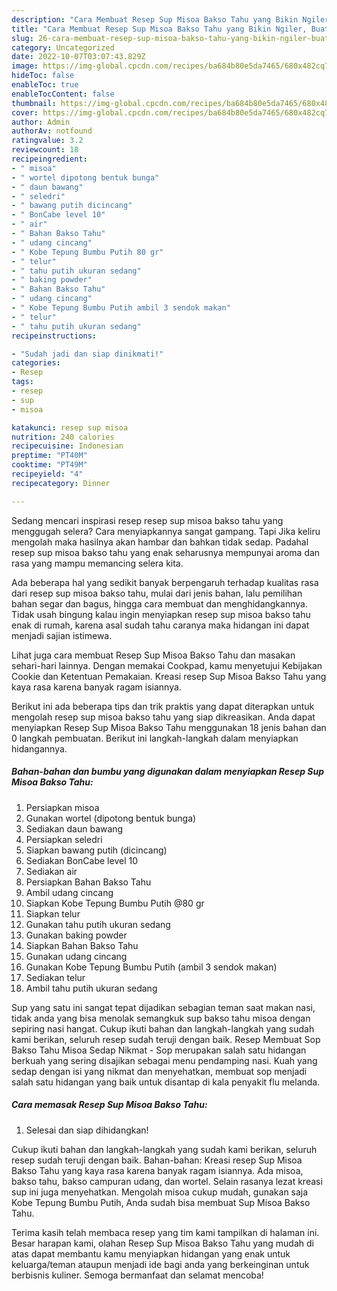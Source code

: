 ```yaml
---
description: "Cara Membuat Resep Sup Misoa Bakso Tahu yang Bikin Ngiler, Buat Buka Puasa}"
title: "Cara Membuat Resep Sup Misoa Bakso Tahu yang Bikin Ngiler, Buat Buka Puasa}"
slug: 26-cara-membuat-resep-sup-misoa-bakso-tahu-yang-bikin-ngiler-buat-buka-puasa
category: Uncategorized
date: 2022-10-07T03:07:43.829Z
image: https://img-global.cpcdn.com/recipes/ba684b80e5da7465/680x482cq70/resep-sup-misoa-bakso-tahu-foto-resep-utama.jpg
hideToc: false
enableToc: true
enableTocContent: false
thumbnail: https://img-global.cpcdn.com/recipes/ba684b80e5da7465/680x482cq70/resep-sup-misoa-bakso-tahu-foto-resep-utama.jpg
cover: https://img-global.cpcdn.com/recipes/ba684b80e5da7465/680x482cq70/resep-sup-misoa-bakso-tahu-foto-resep-utama.jpg
author: Admin
authorAv: notfound
ratingvalue: 3.2
reviewcount: 18
recipeingredient:
- " misoa"
- " wortel dipotong bentuk bunga"
- " daun bawang"
- " seledri"
- " bawang putih dicincang"
- " BonCabe level 10"
- " air"
- " Bahan Bakso Tahu"
- " udang cincang"
- " Kobe Tepung Bumbu Putih 80 gr"
- " telur"
- " tahu putih ukuran sedang"
- " baking powder"
- " Bahan Bakso Tahu"
- " udang cincang"
- " Kobe Tepung Bumbu Putih ambil 3 sendok makan"
- " telur"
- " tahu putih ukuran sedang"
recipeinstructions:

- "Sudah jadi dan siap dinikmati!"
categories:
- Resep
tags:
- resep
- sup
- misoa

katakunci: resep sup misoa 
nutrition: 240 calories
recipecuisine: Indonesian
preptime: "PT40M"
cooktime: "PT49M"
recipeyield: "4"
recipecategory: Dinner

---
```



Sedang mencari inspirasi resep resep sup misoa bakso tahu yang menggugah selera? Cara menyiapkannya sangat gampang. Tapi Jika keliru mengolah maka hasilnya akan hambar dan bahkan tidak sedap. Padahal resep sup misoa bakso tahu yang enak seharusnya mempunyai aroma dan rasa yang mampu memancing selera kita.


Ada beberapa hal yang sedikit banyak berpengaruh terhadap kualitas rasa dari resep sup misoa bakso tahu, mulai dari jenis bahan, lalu pemilihan bahan segar dan bagus, hingga cara membuat dan menghidangkannya. Tidak usah bingung kalau ingin menyiapkan resep sup misoa bakso tahu enak di rumah, karena asal sudah tahu caranya maka hidangan ini dapat menjadi sajian istimewa.

Lihat juga cara membuat Resep Sup Misoa Bakso Tahu dan masakan sehari-hari lainnya. Dengan memakai Cookpad, kamu menyetujui Kebijakan Cookie dan Ketentuan Pemakaian. Kreasi resep Sup Misoa Bakso Tahu yang kaya rasa karena banyak ragam isiannya.


Berikut ini ada beberapa tips dan trik praktis yang dapat diterapkan untuk mengolah resep sup misoa bakso tahu yang siap dikreasikan. Anda dapat menyiapkan Resep Sup Misoa Bakso Tahu menggunakan 18 jenis bahan dan 0 langkah pembuatan. Berikut ini langkah-langkah dalam menyiapkan hidangannya.

<!--inarticleads1-->

##### Bahan-bahan dan bumbu yang digunakan dalam menyiapkan Resep Sup Misoa Bakso Tahu:

1. Persiapkan  misoa
1. Gunakan  wortel (dipotong bentuk bunga)
1. Sediakan  daun bawang
1. Persiapkan  seledri
1. Siapkan  bawang putih (dicincang)
1. Sediakan  BonCabe level 10
1. Sediakan  air
1. Persiapkan  Bahan Bakso Tahu
1. Ambil  udang cincang
1. Siapkan  Kobe Tepung Bumbu Putih @80 gr
1. Siapkan  telur
1. Gunakan  tahu putih ukuran sedang
1. Gunakan  baking powder
1. Siapkan  Bahan Bakso Tahu
1. Gunakan  udang cincang
1. Gunakan  Kobe Tepung Bumbu Putih (ambil 3 sendok makan)
1. Sediakan  telur
1. Ambil  tahu putih ukuran sedang


Sup yang satu ini sangat tepat dijadikan sebagian teman saat makan nasi, tidak anda yang bisa menolak semangkuk sup bakso tahu misoa dengan sepiring nasi hangat. Cukup ikuti bahan dan langkah-langkah yang sudah kami berikan, seluruh resep sudah teruji dengan baik. Resep Membuat Sop Bakso Tahu Misoa Sedap Nikmat - Sop merupakan salah satu hidangan berkuah yang sering disajikan sebagai menu pendamping nasi. Kuah yang sedap dengan isi yang nikmat dan menyehatkan, membuat sop menjadi salah satu hidangan yang baik untuk disantap di kala penyakit flu melanda. 

<!--inarticleads2-->

##### Cara memasak Resep Sup Misoa Bakso Tahu:


1. Selesai dan siap dihidangkan!

Cukup ikuti bahan dan langkah-langkah yang sudah kami berikan, seluruh resep sudah teruji dengan baik. Bahan-bahan: Kreasi resep Sup Misoa Bakso Tahu yang kaya rasa karena banyak ragam isiannya. Ada misoa, bakso tahu, bakso campuran udang, dan wortel. Selain rasanya lezat kreasi sup ini juga menyehatkan. Mengolah misoa cukup mudah, gunakan saja Kobe Tepung Bumbu Putih, Anda sudah bisa membuat Sup Misoa Bakso Tahu. 

Terima kasih telah membaca resep yang tim kami tampilkan di halaman ini. Besar harapan kami, olahan Resep Sup Misoa Bakso Tahu yang mudah di atas dapat membantu kamu menyiapkan hidangan yang enak untuk keluarga/teman ataupun menjadi ide bagi anda yang berkeinginan untuk berbisnis kuliner. Semoga bermanfaat dan selamat mencoba!
